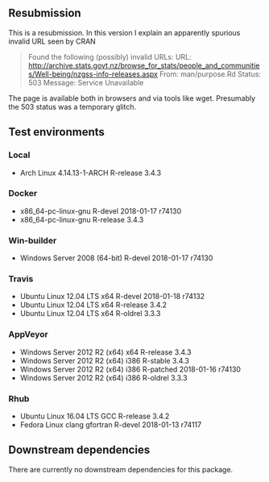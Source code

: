 ## Resubmission
This is a resubmission. In this version I explain an apparently spurious invalid
URL seen by CRAN

> Found the following (possibly) invalid URLs:
>   URL: http://archive.stats.govt.nz/browse_for_stats/people_and_communities/Well-being/nzgss-info-releases.aspx
>     From: man/purpose.Rd
>     Status: 503
>     Message: Service Unavailable

The page is available both in browsers and via tools like wget.  Presumably the
503 status was a temporary glitch.

## Test environments

### Local
* Arch Linux 4.14.13-1-ARCH  R-release 3.4.3

### Docker
* x86_64-pc-linux-gnu                R-devel   2018-01-17 r74130
* x86_64-pc-linux-gnu                R-release 3.4.3

### Win-builder
* Windows Server 2008 (64-bit)       R-devel   2018-01-17 r74130

### Travis
* Ubuntu Linux 12.04 LTS x64         R-devel   2018-01-18 r74132
* Ubuntu Linux 12.04 LTS x64         R-release 3.4.2
* Ubuntu Linux 12.04 LTS x64         R-oldrel  3.3.3

### AppVeyor
* Windows Server 2012 R2 (x64) x64   R-release 3.4.3
* Windows Server 2012 R2 (x64) i386  R-stable  3.4.3
* Windows Server 2012 R2 (x64) i386  R-patched 2018-01-16 r74130
* Windows Server 2012 R2 (x64) i386  R-oldrel  3.3.3

### Rhub
* Ubuntu Linux 16.04 LTS GCC         R-release 3.4.2
* Fedora Linux clang gfortran        R-devel   2018-01-13 r74117

## Downstream dependencies
There are currently no downstream dependencies for this package.
